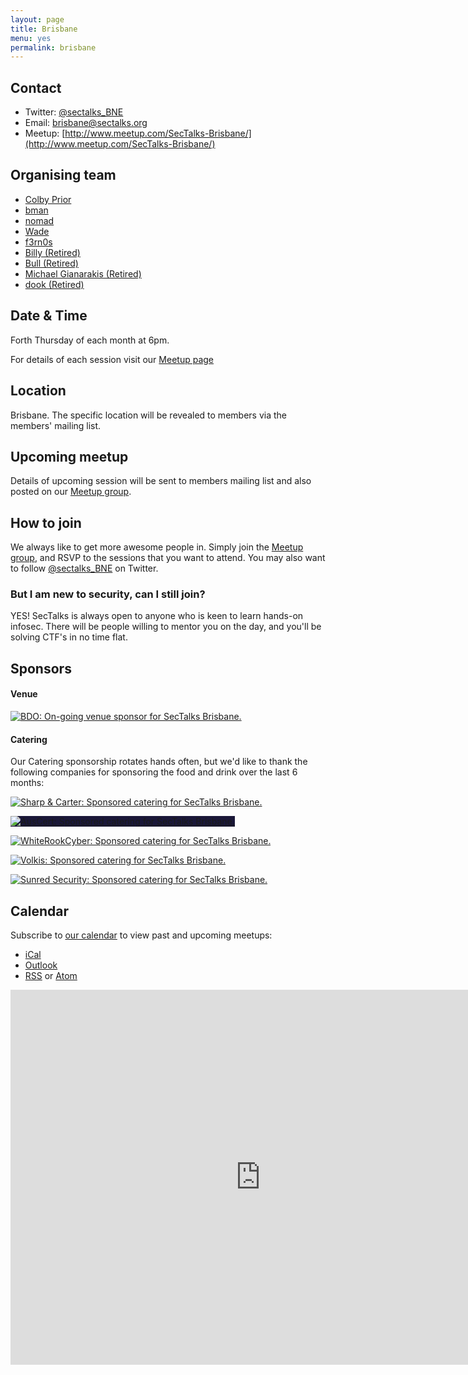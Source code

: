 ```yaml
---
layout: page
title: Brisbane
menu: yes
permalink: brisbane
---
```


## Contact

* Twitter: [@sectalks_BNE](https://twitter.com/sectalks_BNE)
* Email: [brisbane@sectalks.org](mailto:brisbane@sectalks.org)
* Meetup: [http://www.meetup.com/SecTalks-Brisbane/](http://www.meetup.com/SecTalks-Brisbane/)

## Organising team

* [Colby Prior](https://twitter.com/ColbyPrior)
* [bman](https://twitter.com/bman013)
* [nomad](https://twitter.com/nomadhax)
* [Wade](https://twitter.com/WadeAlcorn)
* [f3rn0s](https://twitter.com/f3rn0s)
* [Billy (Retired)]()
* [Bull (Retired)](https://twitter.com/RobertWinkel)
* [Michael Gianarakis (Retired)](https://twitter.com/mgianarakis)
* [dook (Retired)](https://twitter.com/dooktwit)

## Date & Time 

Forth Thursday of each month at 6pm.

For details of each session visit our [Meetup page](http://www.meetup.com/SecTalks-Brisbane/)

## Location 

Brisbane. The specific location will be revealed to members via the members' mailing list. 

## Upcoming meetup 

Details of upcoming session will be sent to members mailing list 
and also posted on our [Meetup group](http://www.meetup.com/SecTalks-Brisbane/).

## How to join

We always like to get more awesome people in.
Simply join the [Meetup group](http://www.meetup.com/SecTalks-Brisbane/),
and RSVP to the sessions that you want to attend.
You may also want to follow [@sectalks_BNE](https://twitter.com/sectalks_BNE) on Twitter.

### But I am new to security, can I still join?

YES! SecTalks is always open to anyone who is keen to learn hands-on infosec.
There will be people willing to mentor you on the day, and you'll be solving CTF's in no time flat.

## Sponsors

#### Venue

<a href="https://www.bdo.com.au/"
   title="BDO: On-going venue sponsor for SecTalks Brisbane.">
    <img src="{{ site.baseurl }}/images/sponsors/bdo-logo.PNG"
         alt="BDO: On-going venue sponsor for SecTalks Brisbane."
         class="sponsor-med">
</a>

#### Catering

Our Catering sponsorship rotates hands often, but we'd like to thank the
following companies for sponsoring the food and drink over the last 6 months:

<a href="https://www.sharpandcarter.com.au/"
   title="Sharp & Carter: Sponsored catering for SecTalks Brisbane.">
    <img src="{{ site.baseurl }}/images/sponsors/sharp-carter.webp"
         alt="Sharp & Carter: Sponsored catering for SecTalks Brisbane."
         class="sponsor-med">
</a>

<a href="https://auscert.org.au/"
   title="AusCert: Sponsored catering for SecTalks Brisbane.">
    <img src="{{ site.baseurl }}/images/sponsors/auscert-logo.svg"
         alt="AusCert: Sponsored catering for SecTalks Brisbane."
         class="sponsor-med"
         style="background-color: #1a1738">
</a>

<a href="https://www.whiterookcyber.com.au/"
   title="WhiteRookCyber: Sponsored catering for SecTalks Brisbane.">
    <img src="{{ site.baseurl }}/images/sponsors/whiterookcyber.png"
         alt="WhiteRookCyber: Sponsored catering for SecTalks Brisbane."
         class="sponsor-med">
</a>

<a href="https://www.volkis.com.au/"
   title="Volkis: Sponsored catering for SecTalks Brisbane.">
    <img src="{{ site.baseurl }}/images/sponsors/volkis.svg"
         alt="Volkis: Sponsored catering for SecTalks Brisbane."
         class="sponsor-med">
</a>

<a href="https://sunredsecurity.au/"
   title="Sunred Security: Sponsored catering for SecTalks Brisbane.">
    <img src="{{ site.baseurl }}/images/sponsors/sunredsecurity.png"
         alt="Sunred Security: Sponsored catering for SecTalks Brisbane."
         class="sponsor-med">
</a>

## Calendar

Subscribe to [our calendar](http://www.meetup.com/SecTalks-brisbane/events/) to view past and upcoming meetups:

* [iCal](webcal://www.meetup.com/SecTalks-brisbane/events/ical/)
* [Outlook](http://www.meetup.com/SecTalks-brisbane/events/ical/)
* [RSS](http://www.meetup.com/SecTalks-brisbane/events/rss/) or [Atom](http://www.meetup.com/SecTalks-brisbane/events/atom/)

<iframe src="https://calendar.google.com/calendar/b/3/embed?height=600&amp;wkst=1&amp;bgcolor=%23FFFFFF&amp;src=eplfjlojae0iidllf8qrgeobrvrce37j%40import.calendar.google.com&amp;color=%23711616&amp;ctz=Australia%2FBrisbane" style="border-width:0" width="800" height="600" frameborder="0" scrolling="no"></iframe>
